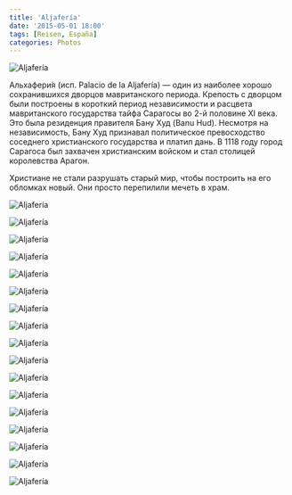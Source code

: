 ```yaml
---
title: 'Aljafería'
date: '2015-05-01 18:00'
tags: [Reisen, España]
categories: Photos
---
```


<div class='preview'><img src='{{urls.media}}/Aljaferi-aOK.jpg' alt='Aljafería'></div>

Альхафери́я (исп. Palacio de la Aljafería) — один из наиболее хорошо сохранившихся дворцов мавританского периода. Крепость с дворцом были построены в короткий период независимости и расцвета мавританского государства тайфа Сарагосы во 2-й половине XI века. Это была резиденция правителя Бану Худ (Banu Hud). Несмотря на независимость, Бану Худ признавал политическое превосходство соседнего христианского государства и платил дань. В 1118 году город Сарагоса был захвачен христианским войском и стал столицей королевства Арагон.

Христиане не стали разрушать старый мир, чтобы построить на его обломках новый. Они просто перепилили мечеть в храм.

<a id='c33793f05e319d54e2280fd6c24c9e5e-800'></a>![Aljafería]({{urls.media}}/c33793f05e319d54e2280fd6c24c9e5e-800.jpg 'Титульная стена; я не большой любитель репродуцировать кадры, тоннами существующие в интернете, но этот вид просто завораживает')

<a id='013aa54986ed548b387e82eb81c909ca-800'></a>![Aljafería]({{urls.media}}/013aa54986ed548b387e82eb81c909ca-800.jpg 'Внутренний дворик')

<a id='b4fbd46d0334685a618af968a8b80f08-800'></a>![Aljafería]({{urls.media}}/b4fbd46d0334685a618af968a8b80f08-800.jpg 'Это все-таки немного крепость')

<a id='1f898ff1f014c5692aae0bb624e59983-800'></a>![Aljafería]({{urls.media}}/1f898ff1f014c5692aae0bb624e59983-800.jpg 'Туристов очень много уже сейчас')

<a id='14f1c67e282274a5b6e163b76dca2165-800'></a>![Aljafería]({{urls.media}}/14f1c67e282274a5b6e163b76dca2165-800.jpg 'Портал в придел')

<a id='c85e1249d9ac52f58510016d1b2796e3-800'></a>![Aljafería]({{urls.media}}/c85e1249d9ac52f58510016d1b2796e3-800.jpg 'Черный вход')

<a id='6b26400a072b1a65fadb01c49b099633-800'></a>![Aljafería]({{urls.media}}/6b26400a072b1a65fadb01c49b099633-800.jpg 'Испанцы совершенно не парятся насчет гармоничности сочетания стеклопакетов и тысячелетнего камня')

<a id='75c3a1889eeadd0e65cf97581020f36f-800'></a>![Aljafería]({{urls.media}}/75c3a1889eeadd0e65cf97581020f36f-800.jpg 'Перестроенную в храм мечеть не зазорно отреставрировать без пиетета; отливающее белым — прошлогодний гипс')

<a id='5e722eae0d7da9f35f06ee2b6af6c934-800'></a>![Aljafería]({{urls.media}}/5e722eae0d7da9f35f06ee2b6af6c934-800.jpg 'Мавританцы были бы довольны')

<a id='c3b5b3023d7a1d1c5715b4c92a943424-800'></a>![Aljafería]({{urls.media}}/c3b5b3023d7a1d1c5715b4c92a943424-800.jpg 'Все в ажуре')

<a id='c6baaf8040f98db3cb5bcc19b6a77535-800'></a>![Aljafería]({{urls.media}}/c6baaf8040f98db3cb5bcc19b6a77535-800.jpg 'Буквально все — в ажуре')

<a id='c08cd409fcee4d89e9d4bbd7a29791fa-800'></a>![Aljafería]({{urls.media}}/c08cd409fcee4d89e9d4bbd7a29791fa-800.jpg 'Не без клуатра')

<a id='ec6eee5f352d13439fa64b09692866d8-800'></a>![Aljafería]({{urls.media}}/ec6eee5f352d13439fa64b09692866d8-800.jpg 'Клуатр тут не такой богатый, как в Йейде, но тоже вштыривает')

<a id='908f7d8d2c779de6a229fce0739bb253-800'></a>![Aljafería]({{urls.media}}/908f7d8d2c779de6a229fce0739bb253-800.jpg 'Дверка')

<a id='58eb98ca66a0d060ae3099c1122101f9-800'></a>![Aljafería]({{urls.media}}/58eb98ca66a0d060ae3099c1122101f9-800.jpg 'Потолок')

<a id='5d9a5a7d66d5d37f5dba84415ddfed66-800'></a>![Aljafería]({{urls.media}}/5d9a5a7d66d5d37f5dba84415ddfed66-800.jpg 'Георгий Победоносец')

<a id='8235fd71aecaa3397771a8ff368f678f-800'></a>![Aljafería]({{urls.media}}/8235fd71aecaa3397771a8ff368f678f-800.jpg 'В музее я успел щелкнуть только этого носача, потом ревностный служитель надавал мне по рукам и я убрал телефон')
